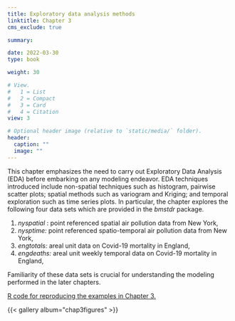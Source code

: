 ```yaml
---
title: Exploratory data analysis methods 
linktitle: Chapter 3
cms_exclude: true

summary: 

date: 2022-03-30
type: book

weight: 30

# View.
#   1 = List
#   2 = Compact
#   3 = Card
#   4 = Citation
view: 3

# Optional header image (relative to `static/media/` folder).
header:
  caption: ""
  image: ""
---
```


<p> 
	This chapter emphasizes the need to carry out Exploratory Data Analysis (EDA) before embarking on any modeling
endeavor. EDA techniques introduced include non-spatial techniques such as histogram, pairwise scatter plots;
spatial methods such as variogram and Kriging; and temporal exploration such as time series plots.  
  In particular, the chapter  explores the following four data sets which are provided in the <i>bmstdr </i> package.
  <ol>
 <li> <i> nyspatial </i>:  point referenced spatial air pollution data from New York, 
<li>  <i> nysptime:</i>  point referenced spatio-temporal air pollution data from New York, 
<li> <i>engtotals:</i> areal unit data on Covid-19 mortality in England,
<li> <i> engdeaths:</i> areal unit weekly temporal data on Covid-19 mortality in England, 
</ol>
  Familiarity of these data sets is crucial for understanding the modeling performed in the  later chapters.
  <p>

<a href="../Rcode/Chapter3.html">  R code for reproducing the examples in Chapter 3. </a>

	
{{< gallery album="chap3figures" >}}
